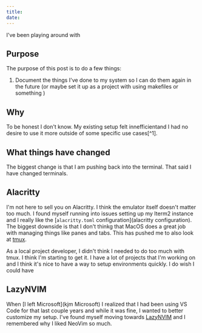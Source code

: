 ```yaml
---
title:
date:
---
```


I've been playing around with

## Purpose

The purpose of this post is to do a few things:

1. Document the things I've done to my system so I can do them again in the future (or maybe set it up as a project with using makefiles or something )

## Why

To be honest I don't know. My existing setup felt innefficientand I had no desire to use it more outside of some specific use cases[^1].

## What things have changed

The biggest change is that I am pushing back into the terminal. That said I have changed terminals.

## Alacritty

I'm not here to sell you on Alacritty. I think the emulator itself doesn't matter too much. I found myself running into issues setting up my Iterm2 instance and I really like the [`alacritty.toml` configuration](alacritty configuration). The biggest downside is that I don't thinkg that MacOS does a great job with managing things like panes and tabs. This has pushed me to also look at [tmux]().

As a local project developer, I didn't think I needed to do too much with tmux. I think I'm starting to get it. I have a lot of projects that I'm working on and I think it's nice to have a way to setup environments quickly. I do wish I could have

## LazyNVIM

When [I left Microsoft](kjm Microsoft) I realized that I had been using VS Code for that last couple years and while it was fine, I wanted to better customize my setup. I've found myself moving towards [LazyNVIM]() and I remembered why I liked NeoVim so much.
